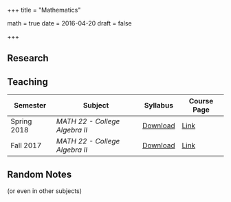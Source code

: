 +++
title = "Mathematics"

math = true
date = 2016-04-20
draft = false

+++

## Research

## Teaching
**Semester** | **Subject** | **Syllabus** |**Course Page** 
--- | --- | --- | ---
Spring 2018 | _MATH 22 - College Algebra II_ | [Download](https://math.psu.edu/sites/default/files/section/undergraduate/22sylSp18.pdf) | [Link](https://math.psu.edu/undergraduate/courses/math022)
Fall 2017 | _MATH 22 - College Algebra II_ | [Download](https://math.psu.edu/sites/default/files/section/undergraduate/22sylSp18.pdf) | [Link](https://math.psu.edu/undergraduate/courses/math022)

## Random Notes
(or even in other subjects)
